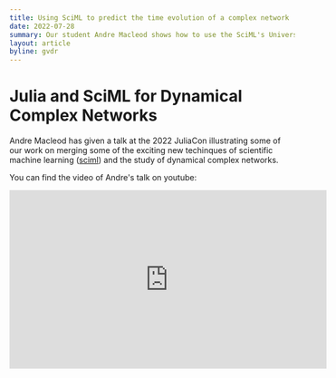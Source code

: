 ```yaml
---
title: Using SciML to predict the time evolution of a complex network
date: 2022-07-28
summary: Our student Andre Macleod shows how to use the SciML's Universal Differential Equation framework in Julia to study the time evolution of complex networks
layout: article
byline: gvdr
---
```


# Julia and SciML for Dynamical Complex Networks

Andre Macleod has given a talk at the 2022 JuliaCon illustrating some of our work on merging some of the exciting new techinques of scientific machine learning ([sciml](www.sciml.ai)) and the study of dynamical complex networks.

You can find the video of Andre's talk on youtube:

<iframe width="560" height="315" src="https://www.youtube-nocookie.com/embed/EstpgVW7lJI" title="YouTube video player" frameborder="0" allow="accelerometer; autoplay; clipboard-write; encrypted-media; gyroscope; picture-in-picture; web-share" allowfullscreen></iframe>